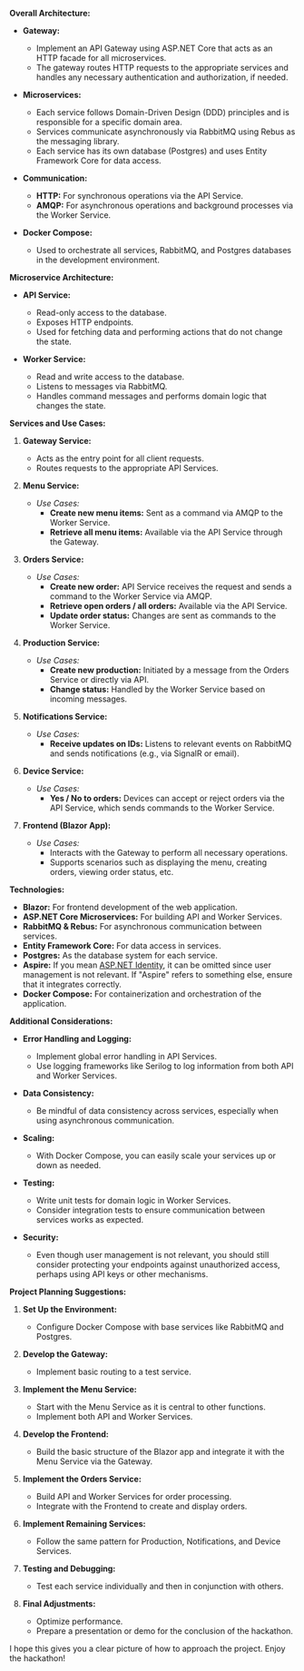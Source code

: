 **Overall Architecture:**

- **Gateway:**
  - Implement an API Gateway using ASP.NET Core that acts as an HTTP facade for all microservices.
  - The gateway routes HTTP requests to the appropriate services and handles any necessary authentication and authorization, if needed.

- **Microservices:**
  - Each service follows Domain-Driven Design (DDD) principles and is responsible for a specific domain area.
  - Services communicate asynchronously via RabbitMQ using Rebus as the messaging library.
  - Each service has its own database (Postgres) and uses Entity Framework Core for data access.

- **Communication:**
  - **HTTP:** For synchronous operations via the API Service.
  - **AMQP:** For asynchronous operations and background processes via the Worker Service.

- **Docker Compose:**
  - Used to orchestrate all services, RabbitMQ, and Postgres databases in the development environment.

**Microservice Architecture:**

- **API Service:**
  - Read-only access to the database.
  - Exposes HTTP endpoints.
  - Used for fetching data and performing actions that do not change the state.

- **Worker Service:**
  - Read and write access to the database.
  - Listens to messages via RabbitMQ.
  - Handles command messages and performs domain logic that changes the state.

**Services and Use Cases:**

1. **Gateway Service:**
   - Acts as the entry point for all client requests.
   - Routes requests to the appropriate API Services.

2. **Menu Service:**
   - *Use Cases:*
     - **Create new menu items:** Sent as a command via AMQP to the Worker Service.
     - **Retrieve all menu items:** Available via the API Service through the Gateway.

3. **Orders Service:**
   - *Use Cases:*
     - **Create new order:** API Service receives the request and sends a command to the Worker Service via AMQP.
     - **Retrieve open orders / all orders:** Available via the API Service.
     - **Update order status:** Changes are sent as commands to the Worker Service.

4. **Production Service:**
   - *Use Cases:*
     - **Create new production:** Initiated by a message from the Orders Service or directly via API.
     - **Change status:** Handled by the Worker Service based on incoming messages.

5. **Notifications Service:**
   - *Use Cases:*
     - **Receive updates on IDs:** Listens to relevant events on RabbitMQ and sends notifications (e.g., via SignalR or email).

6. **Device Service:**
   - *Use Cases:*
     - **Yes / No to orders:** Devices can accept or reject orders via the API Service, which sends commands to the Worker Service.

7. **Frontend (Blazor App):**
   - *Use Cases:*
     - Interacts with the Gateway to perform all necessary operations.
     - Supports scenarios such as displaying the menu, creating orders, viewing order status, etc.

**Technologies:**

- **Blazor:** For frontend development of the web application.
- **ASP.NET Core Microservices:** For building API and Worker Services.
- **RabbitMQ & Rebus:** For asynchronous communication between services.
- **Entity Framework Core:** For data access in services.
- **Postgres:** As the database system for each service.
- **Aspire:** If you mean [ASP.NET Identity](https://docs.microsoft.com/en-us/aspnet/core/security/authentication/identity), it can be omitted since user management is not relevant. If "Aspire" refers to something else, ensure that it integrates correctly.
- **Docker Compose:** For containerization and orchestration of the application.

**Additional Considerations:**

- **Error Handling and Logging:**
  - Implement global error handling in API Services.
  - Use logging frameworks like Serilog to log information from both API and Worker Services.

- **Data Consistency:**
  - Be mindful of data consistency across services, especially when using asynchronous communication.

- **Scaling:**
  - With Docker Compose, you can easily scale your services up or down as needed.

- **Testing:**
  - Write unit tests for domain logic in Worker Services.
  - Consider integration tests to ensure communication between services works as expected.

- **Security:**
  - Even though user management is not relevant, you should still consider protecting your endpoints against unauthorized access, perhaps using API keys or other mechanisms.

**Project Planning Suggestions:**

1. **Set Up the Environment:**
   - Configure Docker Compose with base services like RabbitMQ and Postgres.

2. **Develop the Gateway:**
   - Implement basic routing to a test service.

3. **Implement the Menu Service:**
   - Start with the Menu Service as it is central to other functions.
   - Implement both API and Worker Services.

4. **Develop the Frontend:**
   - Build the basic structure of the Blazor app and integrate it with the Menu Service via the Gateway.

5. **Implement the Orders Service:**
   - Build API and Worker Services for order processing.
   - Integrate with the Frontend to create and display orders.

6. **Implement Remaining Services:**
   - Follow the same pattern for Production, Notifications, and Device Services.

7. **Testing and Debugging:**
   - Test each service individually and then in conjunction with others.

8. **Final Adjustments:**
   - Optimize performance.
   - Prepare a presentation or demo for the conclusion of the hackathon.

I hope this gives you a clear picture of how to approach the project. Enjoy the hackathon!
